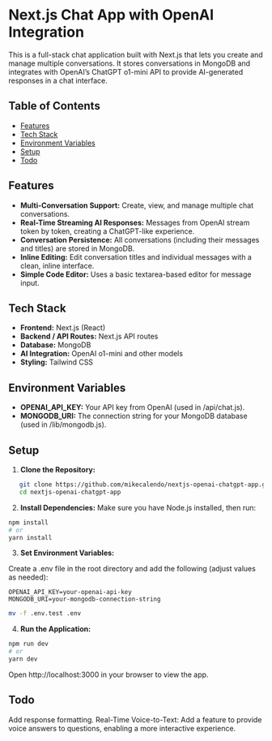 # Next.js Chat App with OpenAI Integration

This is a full-stack chat application built with Next.js that lets you create and manage multiple conversations. It stores conversations in MongoDB and integrates with OpenAI’s ChatGPT o1-mini API to provide AI-generated responses in a chat interface.

## Table of Contents

- [Features](#features)
- [Tech Stack](#tech-stack)
- [Environment Variables](#environment-variables)
- [Setup](#setup)
- [Todo](#todo)

## Features

- **Multi-Conversation Support:** Create, view, and manage multiple chat conversations.
- **Real-Time Streaming AI Responses:** Messages from OpenAI stream token by token, creating a ChatGPT-like experience.
- **Conversation Persistence:** All conversations (including their messages and titles) are stored in MongoDB.
- **Inline Editing:** Edit conversation titles and individual messages with a clean, inline interface.
- **Simple Code Editor:** Uses a basic textarea-based editor for message input.

## Tech Stack

- **Frontend:** Next.js (React)
- **Backend / API Routes:** Next.js API routes
- **Database:** MongoDB
- **AI Integration:** OpenAI o1-mini and other models
- **Styling:** Tailwind CSS

## Environment Variables

- **OPENAI_API_KEY:** Your API key from OpenAI (used in /api/chat.js).
- **MONGODB_URI:** The connection string for your MongoDB database (used in /lib/mongodb.js).

## Setup

1. **Clone the Repository:**

```bash
   git clone https://github.com/mikecalendo/nextjs-openai-chatgpt-app.git
   cd nextjs-openai-chatgpt-app
```

2. **Install Dependencies:**
Make sure you have Node.js installed, then run:

```bash
npm install
# or
yarn install
```

3. **Set Environment Variables:**

Create a .env file in the root directory and add the following (adjust values as needed):

```env
OPENAI_API_KEY=your-openai-api-key
MONGODB_URI=your-mongodb-connection-string
```

```bash
mv -f .env.test .env
```

4. **Run the Application:**

```bash
npm run dev
# or
yarn dev
```

Open http://localhost:3000 in your browser to view the app.

## Todo
Add response formatting.
Real-Time Voice-to-Text: Add a feature to provide voice answers to questions, enabling a more interactive experience.